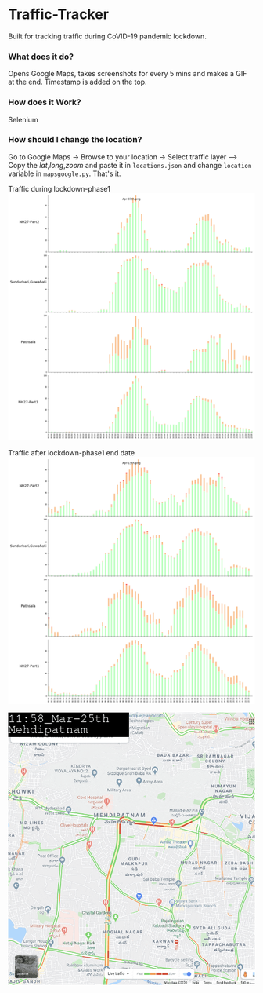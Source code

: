 # Traffic-Tracker
Built for tracking traffic during CoVID-19 pandemic lockdown.

### What does it do?

Opens Google Maps, takes screenshots for every 5 mins and makes a GIF at the end. Timestamp is added on the top.

### How does it Work?

Selenium


### How should I change the location?

Go to Google Maps -> Browse to your location -> Select traffic layer --> Copy the _lat_,_long_,_zoom_ and paste it in `locations.json` and change `location` variable in `mapsgoogle.py`. That's it.

Traffic during lockdown-phase1
![Alt](resources/Apr-07th_log.png)

Traffic after lockdown-phase1 end date
![Alt](resources/Apr-15th_log.png)


![Alt](resources/mehdipatnam.gif)
